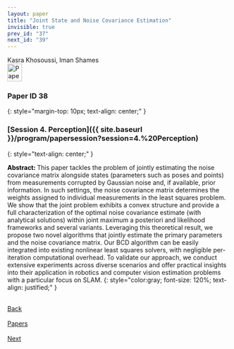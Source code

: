 ```yaml
---
layout: paper
title: "Joint State and Noise Covariance Estimation"
invisible: true
prev_id: "37"
next_id: "39"
---
```

<div class="paper-authors">
  <div class="paper-author-box">
    <div class="paper-author-name">Kasra Khosoussi, Iman Shames</div>
    <div class="paper-author-uni"></div>
  </div>
</div>

<div class="paper-pdf">
  <div>
    <a href="https://www.roboticsproceedings.org/rss21/p038.pdf" title="Download PDF" target="_blank">
      <img src="{{ site.baseurl }}/images/paper_link_cardinal_red.png" alt="Paper PDF" width="33" height="40" />
    </a>
  </div>
</div>

### Paper ID 38
{: style="margin-top: 10px; text-align: center;" }

### [Session 4. Perception]({{ site.baseurl }}/program/papersession?session=4.%20Perception)
{: style="text-align: center;" }

<b style="color: black;">Abstract: </b>This paper tackles the problem of jointly estimating the noise covariance matrix alongside states (parameters such as poses and points) from measurements corrupted by Gaussian noise and, if available, prior information. In such settings, the noise covariance matrix determines the weights assigned to individual measurements in the least squares problem. We show that the joint problem exhibits a convex structure and provide a full characterization of the optimal noise covariance estimate (with analytical solutions) within joint maximum a posteriori and likelihood frameworks and several variants. Leveraging this theoretical result, we propose two novel algorithms that jointly estimate the primary parameters and the noise covariance matrix. Our BCD algorithm can be easily integrated into existing nonlinear least squares solvers, with negligible per-iteration computational overhead. To validate our approach, we conduct extensive experiments across diverse scenarios and offer practical insights into their application in robotics and computer vision estimation problems with a particular focus on SLAM.
{: style="color:gray; font-size: 120%; text-align: justified;" }

<div class="paper-menu">
  <div class="paper-menu-inner">
    <a href="{{ site.baseurl }}/program/papers/37/" title="Previous Paper">
            <div class="paper-menu-icon">
                <i class="fa fa-chevron-left"></i><br>
                <span class="paper-menu-label">Back</span>
            </div>
        </a>
    <a href="{{ site.baseurl }}/program/papers" title="All Papers">
      <div class="paper-menu-icon">
        <i class="fa fa-list"></i><br>
        <span class="paper-menu-label">Papers</span>
      </div>
    </a>
    <a href="{{ site.baseurl }}/program/papers/39/" title="Next Paper">
            <div class="paper-menu-icon">
                <i class="fa fa-chevron-right"></i><br>
                <span class="paper-menu-label">Next</span>
            </div>
        </a>
  </div>
</div>
